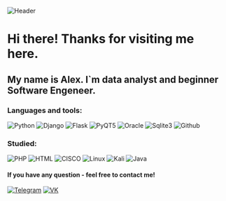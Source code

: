 ![Header](https://github.com/leucochloris/leucochloris/blob/main/assets/code.gif)

# Hi there! Thanks for visiting me here.
## My name is Alex. I\`m data analyst and beginner Software Engeneer.
### Languages and tools: 
![Python](https://img.shields.io/badge/-Python-brightgreen?style=plastic&logo=Python) 
![Django](https://img.shields.io/badge/-Django-green?style=plastic&logo=Django)
![Flask](https://img.shields.io/badge/-Flask-orange?style=plastic&logo=Flask) 
![PyQT5](https://img.shields.io/badge/-PyQT5-yellowgreen?style=plastic&logo=Python) 
![Oracle](https://img.shields.io/badge/-SQL-yellow?style=plastic&logo=Oracle) 
![Sqlite3](https://img.shields.io/badge/-Sqlite3-red?style=plastic&logo=Oracle)
![Github](https://img.shields.io/badge/-Github-lightgrey?style=plastic&logo=Github)
### Studied:
![PHP](https://img.shields.io/badge/-PHP-success?style=plastic&logo=PHP)
![HTML](https://img.shields.io/badge/-HTML5-important?style=plastic&logo=HTML5)
![CISCO](https://img.shields.io/badge/-CISCO-black?style=plastic&logo=CISCO)
![Linux](https://img.shields.io/badge/-Linux-critical?style=plastic&logo=linux)
![Kali](https://img.shields.io/badge/-Kali-critical?style=plastic&logo=linux)
![Java](https://img.shields.io/badge/-Java-blueviolet?style=plastic&logo=Java)

#### If you have any question - feel free to contact me! 
[![Telegram](https://img.shields.io/badge/-Telegram-black?style=plastic&logo=Telegram)](https://t.me/leucochloris)
[![VK](https://img.shields.io/badge/-VK-black?style=plastic&logo=VK)](https://vk.com/funnymanalex)

